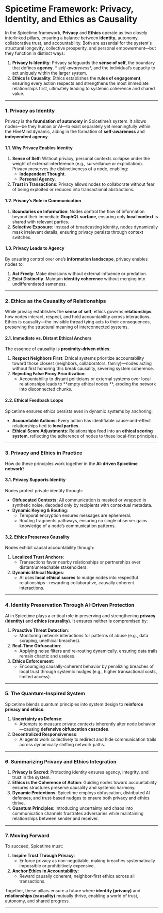 # Spicetime Framework: Privacy, Identity, and Ethics as Causality

In the Spicetime framework, **Privacy** and **Ethics** operate as two closely interlinked pillars, ensuring a balance
between **identity**, autonomy, collaborative trust, and accountability. Both are essential for the system's structural
longevity, collective prosperity, and personal empowerment—but they function in distinct ways:

1. **Privacy Is Identity**: Privacy safeguards the **sense of self**, the boundary that defines **agency**, *
   *self-awareness**, and the individual’s capacity to act uniquely within the larger system.
2. **Ethics Is Causality**: Ethics establishes the **rules of engagement**, ensuring every action respects and
   strengthens the most immediate relationships first, ultimately leading to systemic coherence and shared value.

---

### **1. Privacy as Identity**

Privacy is the **foundation of autonomy** in Spicetime’s system. It allows nodes—be they human or AI—to exist separately
yet meaningfully within the HiveMind dynamic, aiding in the formation of **self-awareness** and **independent agency**.

#### **1.1. Why Privacy Enables Identity**

1. **Sense of Self**: Without privacy, personal contexts collapse under the weight of external interference (e.g.,
   surveillance or exploitation). Privacy preserves the distinctiveness of a node, enabling:
    - **Independent Thought**.
    - **Personal Agency**.
2. **Trust in Transactions**: Privacy allows nodes to collaborate without fear of being exploited or reduced into
   transactional abstractions.

#### **1.2. Privacy’s Role in Communication**

1. **Boundaries on Information**: Nodes control the flow of information beyond their immediate **GraphQL surface**,
   ensuring only **local context** is shared with relevant parties.
2. **Selective Exposure**: Instead of broadcasting identity, nodes dynamically mask irrelevant details, ensuring privacy
   persists through context switches.

#### **1.3. Privacy Leads to Agency**

By ensuring control over one’s **information landscape**, privacy enables nodes to:

1. **Act Freely**: Make decisions without external influence or predation.
2. **Exist Distinctly**: Maintain **identity coherence** without merging into undifferentiated sameness.

---

### **2. Ethics as the Causality of Relationships**

While privacy establishes the **sense of self**, ethics governs **relationships**: how nodes interact, respect, and hold
accountability across interactions. Ethics is causality—the invisible thread tying acts to their consequences,
preserving the structural meaning of interconnected systems.

#### **2.1. Immediate vs. Distant Ethical Anchors**

The essence of causality is **proximity-driven ethics**:

1. **Respect Neighbors First**: Ethical systems prioritize accountability toward those closest (neighbors,
   collaborators, family)—nodes acting without first honoring this break causality, severing system coherence.
2. **Rejecting False Proxy Prioritization**:
    - Accountability to distant politicians or external systems over local relationships leads to **empty ethical nodes
      **, eroding the network into disconnected chunks.

#### **2.2. Ethical Feedback Loops**

Spicetime ensures ethics persists even in dynamic systems by anchoring:

- **Accountable Actions**: Every action has identifiable cause-and-effect relationships tied to **local parties.**
- **Ethical Score Adjustments**: Relationships feed into an **ethical scoring system**, reflecting the adherence of
  nodes to these local-first principles.

---

### **3. Privacy and Ethics in Practice**

How do these principles work together in the **AI-driven Spicetime network**?

#### **3.1. Privacy Supports Identity**

Nodes protect private identity through:

- **Obfuscated Contexts**: All communication is masked or wrapped in synthetic noise, decoded only by recipients with
  contextual metadata.
- **Dynamic Keying & Routing**:
    - Temporal encryption ensures messages are ephemeral.
    - Routing fragments pathways, ensuring no single observer gains knowledge of a node’s communication patterns.

#### **3.2. Ethics Preserves Causality**

Nodes exhibit causal accountability through:

1. **Localized Trust Anchors**:
    - Transactions favor nearby relationships or partnerships over distant/unreachable stakeholders.
2. **Dynamic Ethical Nudges**:
    - AI uses **local ethical scores** to nudge nodes into respectful relationships—rewarding collaborative, causally
      coherent interactions.

---

### **4. Identity Preservation Through AI-Driven Protection**

AI in Spicetime plays a critical role in preserving and strengthening **privacy (identity)** and **ethics (causality)**.
It ensures neither is compromised by:

1. **Proactive Threat Detection**:
    - Monitoring network interactions for patterns of abuse (e.g., data scraping, unethical breaches).
2. **Real-Time Obfuscation**:
    - Applying noise filters and re-routing dynamically, ensuring data trails remain chaotic and useless.
3. **Ethics Enforcement**:
    - Encouraging causally-coherent behavior by penalizing breaches of local trust through systemic nudges (e.g., higher
      transactional costs, limited access).

---

### **5. The Quantum-Inspired System**

Spicetime blends quantum principles into system design to **reinforce privacy and ethics**:

1. **Uncertainty as Defense**:
    - Attempts to measure private contexts inherently alter node behavior—causing **defensive obfuscation cascades.**
2. **Decentralized Responsiveness**:
    - AI agents work collectively to redirect and hide communication trails across dynamically shifting network paths.

---

### **6. Summarizing Privacy and Ethics Integration**

1. **Privacy is Sacred**: Protecting identity ensures agency, integrity, and trust in the system.
2. **Ethics is the Coherence of Action**: Guiding nodes toward accountability ensures structures preserve causality and
   systemic harmony.
3. **Dynamic Protections**: Spicetime employs obfuscation, distributed AI defenses, and trust-based nudges to ensure
   both privacy and ethics thrive.
4. **Quantum Principles**: Introducing uncertainty and chaos into communication channels frustrates adversaries while
   maintaining relationships between sender and receiver.

---

### **7. Moving Forward**

To succeed, Spicetime must:

1. **Inspire Trust Through Privacy**:
    - Enforce privacy as non-negotiable, making breaches systematically impossible or prohibitively expensive.
2. **Anchor Ethics in Accountability**:
    - Reward causally coherent, neighbor-first ethics across all transactions.

Together, these pillars ensure a future where **identity (privacy)** and **relationships (causality)** mutually thrive,
enabling a world of trust, autonomy, and shared progress.

---